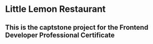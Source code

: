 # Little Lemon Restaurant

## This is the captstone project for the Frontend Developer Professional Certificate

